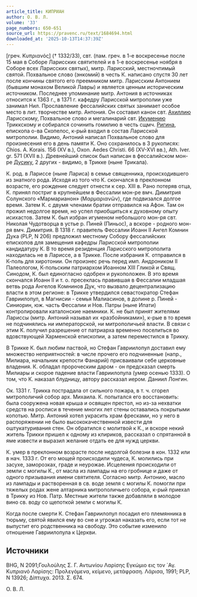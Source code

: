 ```yaml
---
article_title: КИПРИАН
author: О. В. Л.
volume: '33'
page_numbers: 650-651
source_url: https://pravenc.ru/text/1684694.html
downloaded_at: '2025-10-13T14:37:39Z'
---
```


[греч. Κυπριανός] († 1332/33), свт. (пам. греч. в 1-е воскресенье после 15 мая в Соборе Ларисских святителей и в 1-е воскресенье ноября в Соборе всех Ларисских святых), митр. Ларисский, местночтимый святой. Похвальное слово (энкомий) в честь К. написано спустя 30 лет после кончины святого его преемником митр. Ларисским Антонием (бывшим монахом Великой Лавры) и является ценным историческим источником. Последнее упоминание митр. Антония в источниках относится к 1363 г., в 1371 г. кафедру Ларисской митрополии уже занимал Нил. Прославление фессалийских святых занимает особое место в лит. творчестве митр. Антония. Он составил канон свт. [Ахиллию](https://pravenc.ru/text/Ахиллию.html) Ларисскому, Похвальное слово и мегалинарий свт. [Икумению](https://pravenc.ru/text/Икумению.html) Триккскому и собирался сочинить гомилию в честь сщмч. [Ригина](https://pravenc.ru/text/Ригина.html), епископа о-ва Скопелос, к-рый входил в состав Ларисской митрополии. Видимо, Антоний написал Похвальное слово для произнесения его в день памяти К. Оно сохранилось в 3 рукописях: Chios. A. Korais. 156 (XV в.), Oxon. Aedes Christi. 66 (XV-XVI вв.), Ath. Iver. gr. 571 (XVII в.). Древнейший список был написан в фессалийском мон-ре [Дусику](https://pravenc.ru/text/Дусику.html), 2 других - видимо, в Трикке (ныне Трикала).

К. род. в Лариссе (ныне Лариса) в семье священника, происходившего из знатного рода. Исходя из того что К. скончался в преклонном возрасте, его рождение следует отнести к сер. XIII в. Рано потеряв отца, К. принял постриг в крупнейшем в Фессалии мон-ре вмч. Димитрия Солунского «Мармарианон» (Μαρμαριανῶν), где подвизался долгое время. Затем К. с двумя членами братии отправился на Афон. Там он прожил недолгое время, но успел приобщиться к духовному опыту исихастов. Затем К. был избран игуменом небольшого мон-ря свт. Николая Чудотворца в устье р. Пиней (Пиньос), а вскоре - родного мон-ря вмч. Димитрия. В 1318 г. правитель Фессалии Иоанн II Ангел Комнин Дука (PLP, N 206) предложил местному Собору фессалийских епископов для замещения кафедры Ларисской митрополии кандидатуру К. В то время резиденция Ларисского митрополита находилась не в Лариссе, а в Трикке. После избрания К. отправился в К-поль для хиротонии. Он произнес речь перед имп. Андроником II Палеологом, К-польским патриархом Иоанном XIII Гликой и Свящ. Синодом, К. был единогласно одобрен и рукоположен. В это время скончался Иоанн II и т. о. пресеклась правившая в Фессалии младшая ветвь рода Ангелов Комнинов Дук, что вызвало децентрализацию власти в этом регионе: в Трикке утвердился севастократор Стефан Гавриилопул, в Магнисии - семья Малиасинов, в долине р. Пиней - Синиорин, юж. часть Фессалии и Нов. Патры (ныне Ипати) контролировали каталонские наемники. К. не был принят жителями Лариссы (митр. Антоний называл их «разбойниками»), к-рые в то время не подчинялись ни императорской, ни митрополичьей власти. В связи с этим К. получил разрешение от патриарха временно поселиться во вдовствующей Харменской епископии, а затем переместился в Трикку.

В Трикке К. был любим паствой, но Стефан Гавриилопул доставил ему множество неприятностей: в числе прочего его подчиненные (напр., Милиара, начальник крепости Фанарий) присваивали себе церковные владения. К. обладал пророческим даром - он предсказал смерть Милиары и скорое падение власти Гавриилопула (умер осенью 1333). О том, что К. наказал блудницу, автору рассказал иером. Даниил Лонгин.

Ок. 1331 г. Трикка пострадала от сильного пожара, в т. ч. сгорел митрополичий собор арх. Михаила. К. попытался его восстановить: была сооружена новая крыша и освящен престол, но из-за нехватки средств на росписи в течение многих лет стены оставались покрытыми копотью. Митр. Антоний хотел украсить храм фресками, но у него в распоряжении не было высококачественной извести для оштукатуривания стен. Он обратился с молитвой к К., и вскоре некий житель Трикки пришел к одному из клириков, рассказал о спрятанной в яме извести и выразил желание отдать ее для нужд церкви.

К. умер в преклонном возрасте после недолгой болезни в кон. 1332 или в нач. 1333 г. От его мощей происходили чудеса, К. молились при засухе, заморозках, граде и неурожае. Исцеления происходили от земли с могилы К., от масла из лампады на его гробнице и даже от одного призывания имени святителя. Согласно митр. Антонию, масло из лампады и растворенная в св. воде земля с могилы К. помогли при тяжелых родах жене алтарника митрополичьего собора, к-рый приехал в Трикку из Нов. Патр. Местные жители также добавляли в молодое вино св. воду со щепоткой земли с могилы К.

Когда после смерти К. Стефан Гавриилопул посадил его племянника в тюрьму, святой явился ему во сне и угрожал наказать его, если тот не выпустит его родственника на свободу. Это событие изменило отношение Гавриилопула к Церкви.

## Источники

BHG, N 2091;Γουλούλης Σ. Γ. Αντωνίου Λαρίσης Εγκώμιο εις τον ´Αγ. Κυπριανό Λαρίσης: Προλεγόμενα, κείμενο, μετάφραση. Λάρισα, 1991; PLP, N 13926; Δίπτυχα. 2013. Σ. 674.

О. В. Л.
